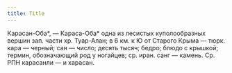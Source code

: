 ```yaml
---
title: Title
---
```


Карасан-Оба*, — Караса-Оба* одна из лесистых куполообразных вершин зап. части
хр. Туар-Алан; в 6 км. к Ю от Старого Крыма — тюрк. кара — черный; сан — число;
десять тысяч; бедро; блюдо с крышкой; термин, обозначающий род у ногайцев; ср.
иран. санг — камень. Ср. РПН карасанли — и харасан.
